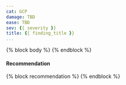 ```yaml
---
cat: GCP
damage: TBD
ease: TBD
sev: {{ severity }}
title: {{ finding_title }}
...
```

<!-- This finding was autogenerated by gcptool. Please customize as necessary. -->

<archer>
{% block body %}
{% endblock %}
</archer>

#### Recommendation

<archer>
{% block recommendation %}
{% endblock %}
</archer>
